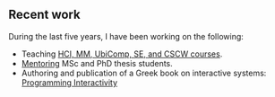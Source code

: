 ## Recent work

During the last five years, I have been working on the following:

* Teaching [HCI, MM, UbiComp, SE, and CSCW courses](#courses).
* [Mentoring](#mentoring) MSc and PhD thesis students.
* Authoring and publication of a Greek book on interactive systems: [Programming Interactivity](https://pibook.epidro.me)
